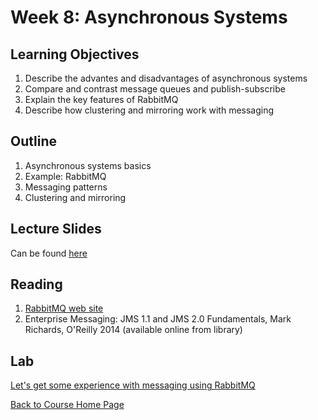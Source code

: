 # Week 8: Asynchronous Systems

## Learning Objectives
1. Describe the advantes and disadvantages of asynchronous systems
1. Compare and contrast message queues and publish-subscribe
1. Explain the key features of RabbitMQ
1. Describe how clustering and mirroring work with messaging

## Outline
1. Asynchronous systems basics
1. Example: RabbitMQ
1. Messaging patterns
1. Clustering and mirroring

## Lecture Slides
Can be found [here](https://gortonator.github.io/bsds-6650/lectures/week-8-asynk/BSDS-2019-week-8.pdf)

## Reading
1. [RabbitMQ web site](https://www.rabbitmq.com/)
1. Enterprise Messaging: JMS 1.1 and JMS 2.0 Fundamentals, Mark Richards, O'Reilly 2014 (available online from library)

## Lab 
[Let's get some experience with messaging using RabbitMQ](https://gortonator.github.io/bsds-6650/labs/lab-8)

[Back to Course Home Page](https://gortonator.github.io/bsds-6650/)
